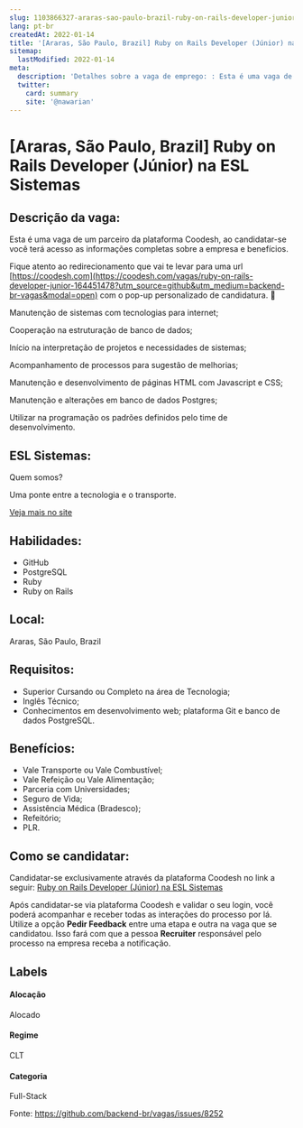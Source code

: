 ```yaml
---
slug: 1103866327-araras-sao-paulo-brazil-ruby-on-rails-developer-junior-na-esl-sistemas
lang: pt-br
createdAt: 2022-01-14
title: '[Araras, São Paulo, Brazil] Ruby on Rails Developer (Júnior) na ESL Sistemas - Vaga de Emprego'
sitemap:
  lastModified: 2022-01-14
meta:
  description: 'Detalhes sobre a vaga de emprego: : Esta é uma vaga de um parceiro da plataforma Coodesh, ao candidatar-se você terá acesso as informações completas sobre a empresa e benefícios.  Fique atento ao redirecionamento que vai te levar para uma url [https://coodesh.com](https://coodesh.com/vagas/ruby-on-rails-developer-junior-164451478?utm_source=github&utm_medium=backend-br-vagas&modal=open) com o pop-up personalizado de candidatura. 👋 <p>Manutenção de sistemas com tecnologias para internet;</p> <p>Cooperação na estruturação de banco de dados;</p> <p>Início na interpretação de projetos e necessidades de sistemas;</p> <p>Acompanhamento de processos para sugestão de melhorias;</p> <p>Manutenção e desenvolvimento de páginas HTML com Javascript e CSS;</p> <p>Manutenção e alterações em banco de dados Postgres;</p> <p>Utilizar na programação os padrões definidos pelo time de desenvolvimento.</p>'
  twitter:
    card: summary
    site: '@nawarian'
---
```


# [Araras, São Paulo, Brazil] Ruby on Rails Developer (Júnior) na ESL Sistemas

## Descrição da vaga: 
Esta é uma vaga de um parceiro da plataforma Coodesh, ao candidatar-se você terá acesso as informações completas sobre a empresa e benefícios.


Fique atento ao redirecionamento que vai te levar para uma url [https://coodesh.com](https://coodesh.com/vagas/ruby-on-rails-developer-junior-164451478?utm_source=github&utm_medium=backend-br-vagas&modal=open) com o pop-up personalizado de candidatura. 👋
<p>Manutenção de sistemas com tecnologias para internet;</p>
<p>Cooperação na estruturação de banco de dados;</p>
<p>Início na interpretação de projetos e necessidades de sistemas;</p>
<p>Acompanhamento de processos para sugestão de melhorias;</p>
<p>Manutenção e desenvolvimento de páginas HTML com Javascript e CSS;</p>
<p>Manutenção e alterações em banco de dados Postgres;</p>
<p>Utilizar na programação os padrões definidos pelo time de desenvolvimento.</p>

## ESL Sistemas: 
 <p>Quem somos?</p>

<p>Uma ponte entre a tecnologia e o transporte.</p><a href='https://coodesh.com/empresas/esl-sistemas'>Veja mais no site</a>

 ## Habilidades: 
 - GitHub 
- PostgreSQL 
- Ruby 
- Ruby on Rails
## Local: 
 Araras, São Paulo, Brazil
## Requisitos: 
 - Superior Cursando ou Completo na área de Tecnologia; 
- Inglês Técnico; 
- Conhecimentos em desenvolvimento web; plataforma Git e banco de dados PostgreSQL.

## Benefícios: 
 - Vale Transporte ou Vale Combustível; 
- Vale Refeição ou Vale Alimentação; 
- Parceria com Universidades; 
- Seguro de Vida; 
- Assistência Médica (Bradesco); 
- Refeitório; 
- PLR.
## Como se candidatar:
Candidatar-se exclusivamente através da plataforma Coodesh no link a seguir: [Ruby on Rails Developer (Júnior) na ESL Sistemas](https://coodesh.com/vagas/ruby-on-rails-developer-junior-164451478?utm_source=github&utm_medium=backend-br-vagas&modal=open)


Após candidatar-se via plataforma Coodesh e validar o seu login, você poderá acompanhar e receber todas as interações do processo por lá. Utilize a opção **Pedir Feedback** entre uma etapa e outra na vaga que se candidatou. Isso fará com que a pessoa **Recruiter** responsável pelo processo na empresa receba a notificação.
## Labels
#### Alocação
Alocado
#### Regime
CLT
#### Categoria
Full-Stack

Fonte: https://github.com/backend-br/vagas/issues/8252